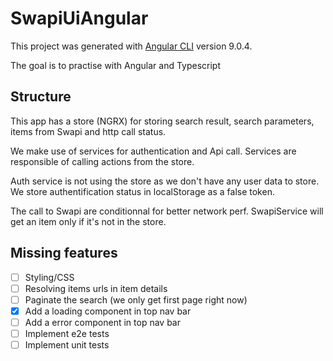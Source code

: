 # SwapiUiAngular

This project was generated with [Angular CLI](https://github.com/angular/angular-cli) version 9.0.4.

The goal is to practise with Angular and Typescript

## Structure

This app has a store (NGRX) for storing search result, search parameters, items from Swapi and http call status.

We make use of services for authentication and Api call. Services are responsible of calling actions from the store.

Auth service is not using the store as we don't have any user data to store. We store authentification status in localStorage as a false token.

The call to Swapi are conditionnal for better network perf. SwapiService will get an item only if it's not in the store.

## Missing features

- [ ] Styling/CSS
- [ ] Resolving items urls in item details 
- [ ] Paginate the search (we only get first page right now)
- [x] Add a loading component in top nav bar
- [ ] Add a error component in top nav bar
- [ ] Implement e2e tests
- [ ] Implement unit tests